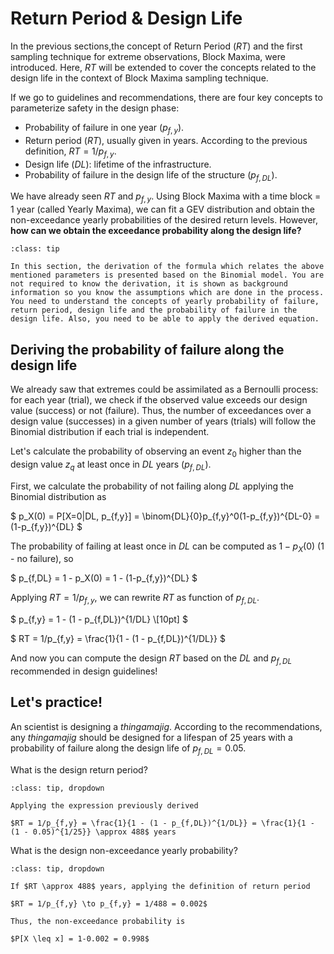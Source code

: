 
# Return Period & Design Life

In the previous sections,the concept of Return Period ($RT$) and the first sampling technique for extreme observations, Block Maxima, were introduced. Here, $RT$ will be extended to cover the concepts related to the design life in the context of Block Maxima sampling technique.

If we go to guidelines and recommendations, there are four key concepts to parameterize safety in the design phase:
- Probability of failure in one year ($p_{f,y}$).
- Return period ($RT$), usually given in years. According to the previous definition, $RT = 1/p_{f,y}$.
- Design life ($DL$): lifetime of the infrastructure.
- Probability of failure in the design life of the structure ($p_{f,DL}$).

We have already seen $RT$ and $p_{f,y}$. Using Block Maxima with a time block = 1 year (called Yearly Maxima), we can fit a GEV distribution and obtain the non-exceedance yearly probabilities of the desired return levels. However, **how can we obtain the exceedance probability along the design life?**


```{admonition} MUDE exam information
:class: tip

In this section, the derivation of the formula which relates the above mentioned parameters is presented based on the Binomial model. You are not required to know the derivation, it is shown as background information so you know the assumptions which are done in the process. You need to understand the concepts of yearly probability of failure, return period, design life and the probability of failure in the design life. Also, you need to be able to apply the derived equation.

```

## Deriving the probability of failure along the design life
We already saw that extremes could be assimilated as a Bernoulli process: for each year (trial), we check if the observed value exceeds our design value (success) or not (failure). Thus, the number of exceedances over a design value (successes) in a given number of years (trials) will follow the Binomial distribution if each trial is independent.

Let's calculate the probability of observing an event $z_0$ higher than the design value $z_q$ at least once in $DL$ years ($p_{f,DL}$). 

First, we calculate the probability of not failing along $DL$ applying the Binomial distribution as

$
p_X(0) = P[X=0|DL, p_{f,y}] = \binom{DL}{0}p_{f,y}^0(1-p_{f,y})^{DL-0} = (1-p_{f,y})^{DL} $

The probability of failing at least once in $DL$ can be computed as $1 - p_X(0)$ (1 - no failure), so

$
p_{f,DL} = 1 - p_X(0) = 1 - (1-p_{f,y})^{DL} 
$

Applying $RT = 1/p_{f,y}$, we can rewrite $RT$ as function of $p_{f,DL}$.

$
p_{f,y} = 1 - (1 - p_{f,DL})^{1/DL} \\[10pt]
$

$
RT = 1/p_{f,y} = \frac{1}{1 - (1 - p_{f,DL})^{1/DL}}
$

And now you can compute the design $RT$ based on the $DL$ and $p_{f,DL}$ recommended in design guidelines!

## Let's practice!

An scientist is designing a *thingamajig*. According to the recommendations, any *thingamajig* should be designed for a lifespan of 25 years with a probability of failure along the design life of $p_{f,DL}=0.05$.

What is the design return period?

```{admonition} Answer
:class: tip, dropdown

Applying the expression previously derived

$RT = 1/p_{f,y} = \frac{1}{1 - (1 - p_{f,DL})^{1/DL}} = \frac{1}{1 - (1 - 0.05)^{1/25}} \approx 488$ years

```

What is the design non-exceedance yearly probability?

```{admonition} Answer
:class: tip, dropdown

If $RT \approx 488$ years, applying the definition of return period

$RT = 1/p_{f,y} \to p_{f,y} = 1/488 = 0.002$

Thus, the non-exceedance probability is

$P[X \leq x] = 1-0.002 = 0.998$

```